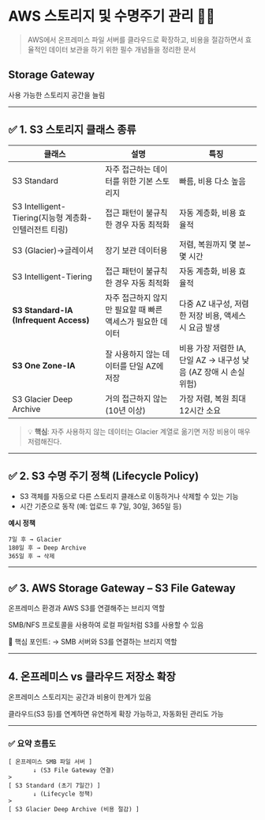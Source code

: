 # AWS 스토리지 및 수명주기 관리 🌟🌟

> AWS에서 온프레미스 파일 서버를 클라우드로 확장하고, 비용을 절감하면서 효율적인 데이터 보관을 하기 위한 필수 개념들을 정리한 문서

## Storage Gateway
사용 가능한 스토리지 공간을 늘림

---

## ✅ 1. S3 스토리지 클래스 종류

| 클래스 | 설명 | 특징 |
|--------|------|------|
| S3 Standard | 자주 접근하는 데이터를 위한 기본 스토리지 | 빠름, 비용 다소 높음 |
| S3 Intelligent-Tiering(지능형 계층화-인텔러전트 티링) | 접근 패턴이 불규칙한 경우 자동 최적화 | 자동 계층화, 비용 효율적 |
| S3 (Glacier)->글레이셔 | 장기 보관 데이터용 | 저렴, 복원까지 몇 분~몇 시간 |
| S3 Intelligent-Tiering | 접근 패턴이 불규칙한 경우 자동 최적화 | 자동 계층화, 비용 효율적 |
| **S3 Standard-IA (Infrequent Access)** | 자주 접근하지 않지만 필요할 때 빠른 액세스가 필요한 데이터 | 다중 AZ 내구성, 저렴한 저장 비용, 액세스 시 요금 발생 |
| **S3 One Zone-IA** | 잘 사용하지 않는 데이터를 단일 AZ에 저장 | 비용 가장 저렴한 IA, 단일 AZ → 내구성 낮음 (AZ 장애 시 손실 위험) |
| S3 Glacier Deep Archive | 거의 접근하지 않는 (10년 이상) | 가장 저렴, 복원 최대 12시간 소요 |

> 💡 **핵심**: 자주 사용하지 않는 데이터는 Glacier 계열로 옮기면 저장 비용이 매우 저렴해진다.

---

## ✅ 2. S3 수명 주기 정책 (Lifecycle Policy)

- S3 객체를 자동으로 다른 스토리지 클래스로 이동하거나 삭제할 수 있는 기능
- 시간 기준으로 동작 (예: 업로드 후 7일, 30일, 365일 등)

**예시 정책**
```plaintext
7일 후 → Glacier
180일 후 → Deep Archive
365일 후 → 삭제
```

---

## ✅ 3. AWS Storage Gateway – S3 File Gateway
온프레미스 환경과 AWS S3를 연결해주는 브리지 역할

SMB/NFS 프로토콜을 사용하여 로컬 파일처럼 S3를 사용할 수 있음

📌 핵심 포인트:
→ SMB 서버와 S3를 연결하는 브리지 역할

---
## 4. 온프레미스 vs 클라우드 저장소 확장
온프레미스 스토리지는 공간과 비용이 한계가 있음

클라우드(S3 등)를 연계하면 유연하게 확장 가능하고, 자동화된 관리도 가능

---
### ✅ 요약 흐름도
```
[ 온프레미스 SMB 파일 서버 ]
       ↓ (S3 File Gateway 연결)
>
[ S3 Standard (초기 7일간) ]
       ↓ (Lifecycle 정책)
>
[ S3 Glacier Deep Archive (비용 절감) ]
```